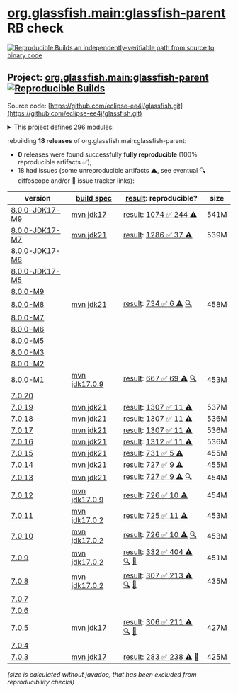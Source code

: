 [org.glassfish.main:glassfish-parent](https://central.sonatype.com/artifact/org.glassfish.main/glassfish-parent/versions) RB check
=======

[![Reproducible Builds](https://reproducible-builds.org/images/logos/rb.svg) an independently-verifiable path from source to binary code](https://reproducible-builds.org/)

## Project: [org.glassfish.main:glassfish-parent](https://central.sonatype.com/artifact/org.glassfish.main/glassfish-parent/versions) [![Reproducible Builds](https://img.shields.io/endpoint?url=https://raw.githubusercontent.com/jvm-repo-rebuild/reproducible-central/master/content/org/glassfish/main/badge.json)](https://github.com/jvm-repo-rebuild/reproducible-central/blob/master/content/org/glassfish/main/README.md)

Source code: [https://github.com/eclipse-ee4j/glassfish.git](https://github.com/eclipse-ee4j/glassfish.git)

<details><summary>This project defines 296 modules:</summary>

* [org.glassfish.docs:distribution](https://central.sonatype.com/artifact/org.glassfish.docs/distribution/overview)
* [org.glassfish.docs:docs](https://central.sonatype.com/artifact/org.glassfish.docs/docs/overview)
* [org.glassfish.main.admin:admin](https://central.sonatype.com/artifact/org.glassfish.main.admin/admin/overview)
* [org.glassfish.main.admin:admin-cli](https://central.sonatype.com/artifact/org.glassfish.main.admin/admin-cli/overview)
* [org.glassfish.main.admin:admin-core](https://central.sonatype.com/artifact/org.glassfish.main.admin/admin-core/overview)
* [org.glassfish.main.admin:admin-util](https://central.sonatype.com/artifact/org.glassfish.main.admin/admin-util/overview)
* [org.glassfish.main.admin:appserver-cli](https://central.sonatype.com/artifact/org.glassfish.main.admin/appserver-cli/overview)
* [org.glassfish.main.admin:appserver-domain](https://central.sonatype.com/artifact/org.glassfish.main.admin/appserver-domain/overview)
* [org.glassfish.main.admin:backup](https://central.sonatype.com/artifact/org.glassfish.main.admin/backup/overview)
* [org.glassfish.main.admin:cli-optional](https://central.sonatype.com/artifact/org.glassfish.main.admin/cli-optional/overview)
* [org.glassfish.main.admin:config-api](https://central.sonatype.com/artifact/org.glassfish.main.admin/config-api/overview)
* [org.glassfish.main.admin:gf-restadmin-connector](https://central.sonatype.com/artifact/org.glassfish.main.admin/gf-restadmin-connector/overview)
* [org.glassfish.main.admin:launcher](https://central.sonatype.com/artifact/org.glassfish.main.admin/launcher/overview)
* [org.glassfish.main.admin:monitoring-core](https://central.sonatype.com/artifact/org.glassfish.main.admin/monitoring-core/overview)
* [org.glassfish.main.admin:nucleus-admin](https://central.sonatype.com/artifact/org.glassfish.main.admin/nucleus-admin/overview)
* [org.glassfish.main.admin:nucleus-domain](https://central.sonatype.com/artifact/org.glassfish.main.admin/nucleus-domain/overview)
* [org.glassfish.main.admin:rest-client](https://central.sonatype.com/artifact/org.glassfish.main.admin/rest-client/overview)
* [org.glassfish.main.admin:rest-service](https://central.sonatype.com/artifact/org.glassfish.main.admin/rest-service/overview)
* [org.glassfish.main.admin:rest-service-parent](https://central.sonatype.com/artifact/org.glassfish.main.admin/rest-service-parent/overview)
* [org.glassfish.main.admin:rest-testing](https://central.sonatype.com/artifact/org.glassfish.main.admin/rest-testing/overview)
* [org.glassfish.main.admin:server-mgmt](https://central.sonatype.com/artifact/org.glassfish.main.admin/server-mgmt/overview)
* [org.glassfish.main.admingui.connector:gf-admingui-connector](https://central.sonatype.com/artifact/org.glassfish.main.admingui.connector/gf-admingui-connector/overview)
* [org.glassfish.main.admingui:admingui](https://central.sonatype.com/artifact/org.glassfish.main.admingui/admingui/overview)
* [org.glassfish.main.admingui:console-cluster-plugin](https://central.sonatype.com/artifact/org.glassfish.main.admingui/console-cluster-plugin/overview)
* [org.glassfish.main.admingui:console-commandrecorder-plugin](https://central.sonatype.com/artifact/org.glassfish.main.admingui/console-commandrecorder-plugin/overview)
* [org.glassfish.main.admingui:console-common](https://central.sonatype.com/artifact/org.glassfish.main.admingui/console-common/overview)
* [org.glassfish.main.admingui:console-common-full-plugin](https://central.sonatype.com/artifact/org.glassfish.main.admingui/console-common-full-plugin/overview)
* [org.glassfish.main.admingui:console-community-branding-plugin](https://central.sonatype.com/artifact/org.glassfish.main.admingui/console-community-branding-plugin/overview)
* [org.glassfish.main.admingui:console-concurrent-plugin](https://central.sonatype.com/artifact/org.glassfish.main.admingui/console-concurrent-plugin/overview)
* [org.glassfish.main.admingui:console-corba-plugin](https://central.sonatype.com/artifact/org.glassfish.main.admingui/console-corba-plugin/overview)
* [org.glassfish.main.admingui:console-core](https://central.sonatype.com/artifact/org.glassfish.main.admingui/console-core/overview)
* [org.glassfish.main.admingui:console-ejb-lite-plugin](https://central.sonatype.com/artifact/org.glassfish.main.admingui/console-ejb-lite-plugin/overview)
* [org.glassfish.main.admingui:console-ejb-plugin](https://central.sonatype.com/artifact/org.glassfish.main.admingui/console-ejb-plugin/overview)
* [org.glassfish.main.admingui:console-jca-plugin](https://central.sonatype.com/artifact/org.glassfish.main.admingui/console-jca-plugin/overview)
* [org.glassfish.main.admingui:console-jdbc-plugin](https://central.sonatype.com/artifact/org.glassfish.main.admingui/console-jdbc-plugin/overview)
* [org.glassfish.main.admingui:console-jms-plugin](https://central.sonatype.com/artifact/org.glassfish.main.admingui/console-jms-plugin/overview)
* [org.glassfish.main.admingui:console-jts-plugin](https://central.sonatype.com/artifact/org.glassfish.main.admingui/console-jts-plugin/overview)
* [org.glassfish.main.admingui:console-plugin-service](https://central.sonatype.com/artifact/org.glassfish.main.admingui/console-plugin-service/overview)
* [org.glassfish.main.admingui:console-web-plugin](https://central.sonatype.com/artifact/org.glassfish.main.admingui/console-web-plugin/overview)
* [org.glassfish.main.admingui:dataprovider](https://central.sonatype.com/artifact/org.glassfish.main.admingui/dataprovider/overview)
* [org.glassfish.main.admingui:glassfish-osgi-console-plugin](https://central.sonatype.com/artifact/org.glassfish.main.admingui/glassfish-osgi-console-plugin/overview)
* [org.glassfish.main.admingui:war](https://central.sonatype.com/artifact/org.glassfish.main.admingui/war/overview)
* [org.glassfish.main.appclient.server:appclient-connector](https://central.sonatype.com/artifact/org.glassfish.main.appclient.server/appclient-connector/overview)
* [org.glassfish.main.appclient.server:appclient-server-core](https://central.sonatype.com/artifact/org.glassfish.main.appclient.server/appclient-server-core/overview)
* [org.glassfish.main.appclient:acc-config](https://central.sonatype.com/artifact/org.glassfish.main.appclient/acc-config/overview)
* [org.glassfish.main.appclient:appclient-scripts](https://central.sonatype.com/artifact/org.glassfish.main.appclient/appclient-scripts/overview)
* [org.glassfish.main.appclient:client](https://central.sonatype.com/artifact/org.glassfish.main.appclient/client/overview)
* [org.glassfish.main.appclient:gf-client](https://central.sonatype.com/artifact/org.glassfish.main.appclient/gf-client/overview)
* [org.glassfish.main.appclient:gf-client-module](https://central.sonatype.com/artifact/org.glassfish.main.appclient/gf-client-module/overview)
* [org.glassfish.main.appclient:server](https://central.sonatype.com/artifact/org.glassfish.main.appclient/server/overview)
* [org.glassfish.main.batch:batch](https://central.sonatype.com/artifact/org.glassfish.main.batch/batch/overview)
* [org.glassfish.main.batch:batch-databases](https://central.sonatype.com/artifact/org.glassfish.main.batch/batch-databases/overview)
* [org.glassfish.main.batch:glassfish-batch-commands](https://central.sonatype.com/artifact/org.glassfish.main.batch/glassfish-batch-commands/overview)
* [org.glassfish.main.batch:glassfish-batch-connector](https://central.sonatype.com/artifact/org.glassfish.main.batch/glassfish-batch-connector/overview)
* [org.glassfish.main.cluster:cluster](https://central.sonatype.com/artifact/org.glassfish.main.cluster/cluster/overview)
* [org.glassfish.main.cluster:cluster-admin](https://central.sonatype.com/artifact/org.glassfish.main.cluster/cluster-admin/overview)
* [org.glassfish.main.cluster:cluster-cli](https://central.sonatype.com/artifact/org.glassfish.main.cluster/cluster-cli/overview)
* [org.glassfish.main.cluster:cluster-common](https://central.sonatype.com/artifact/org.glassfish.main.cluster/cluster-common/overview)
* [org.glassfish.main.cluster:cluster-ssh](https://central.sonatype.com/artifact/org.glassfish.main.cluster/cluster-ssh/overview)
* [org.glassfish.main.cluster:gms-adapter](https://central.sonatype.com/artifact/org.glassfish.main.cluster/gms-adapter/overview)
* [org.glassfish.main.cluster:gms-bootstrap](https://central.sonatype.com/artifact/org.glassfish.main.cluster/gms-bootstrap/overview)
* [org.glassfish.main.common:amx-core](https://central.sonatype.com/artifact/org.glassfish.main.common/amx-core/overview)
* [org.glassfish.main.common:amx-jakartaee](https://central.sonatype.com/artifact/org.glassfish.main.common/amx-jakartaee/overview)
* [org.glassfish.main.common:annotation-framework](https://central.sonatype.com/artifact/org.glassfish.main.common/annotation-framework/overview)
* [org.glassfish.main.common:common](https://central.sonatype.com/artifact/org.glassfish.main.common/common/overview)
* [org.glassfish.main.common:common-util](https://central.sonatype.com/artifact/org.glassfish.main.common/common-util/overview)
* [org.glassfish.main.common:container-common](https://central.sonatype.com/artifact/org.glassfish.main.common/container-common/overview)
* [org.glassfish.main.common:glassfish-api](https://central.sonatype.com/artifact/org.glassfish.main.common/glassfish-api/overview)
* [org.glassfish.main.common:glassfish-ee-api](https://central.sonatype.com/artifact/org.glassfish.main.common/glassfish-ee-api/overview)
* [org.glassfish.main.common:glassfish-mbeanserver](https://central.sonatype.com/artifact/org.glassfish.main.common/glassfish-mbeanserver/overview)
* [org.glassfish.main.common:glassfish-naming](https://central.sonatype.com/artifact/org.glassfish.main.common/glassfish-naming/overview)
* [org.glassfish.main.common:internal-api](https://central.sonatype.com/artifact/org.glassfish.main.common/internal-api/overview)
* [org.glassfish.main.common:nucleus-common](https://central.sonatype.com/artifact/org.glassfish.main.common/nucleus-common/overview)
* [org.glassfish.main.common:scattered-archive-api](https://central.sonatype.com/artifact/org.glassfish.main.common/scattered-archive-api/overview)
* [org.glassfish.main.common:simple-glassfish-api](https://central.sonatype.com/artifact/org.glassfish.main.common/simple-glassfish-api/overview)
* [org.glassfish.main.common:stats77](https://central.sonatype.com/artifact/org.glassfish.main.common/stats77/overview)
* [org.glassfish.main.concurrent:concurrent](https://central.sonatype.com/artifact/org.glassfish.main.concurrent/concurrent/overview)
* [org.glassfish.main.concurrent:concurrent-connector](https://central.sonatype.com/artifact/org.glassfish.main.concurrent/concurrent-connector/overview)
* [org.glassfish.main.concurrent:concurrent-impl](https://central.sonatype.com/artifact/org.glassfish.main.concurrent/concurrent-impl/overview)
* [org.glassfish.main.connectors:connectors](https://central.sonatype.com/artifact/org.glassfish.main.connectors/connectors/overview)
* [org.glassfish.main.connectors:connectors-admin](https://central.sonatype.com/artifact/org.glassfish.main.connectors/connectors-admin/overview)
* [org.glassfish.main.connectors:connectors-inbound-runtime](https://central.sonatype.com/artifact/org.glassfish.main.connectors/connectors-inbound-runtime/overview)
* [org.glassfish.main.connectors:connectors-internal-api](https://central.sonatype.com/artifact/org.glassfish.main.connectors/connectors-internal-api/overview)
* [org.glassfish.main.connectors:connectors-runtime](https://central.sonatype.com/artifact/org.glassfish.main.connectors/connectors-runtime/overview)
* [org.glassfish.main.connectors:descriptors](https://central.sonatype.com/artifact/org.glassfish.main.connectors/descriptors/overview)
* [org.glassfish.main.connectors:gf-connectors-connector](https://central.sonatype.com/artifact/org.glassfish.main.connectors/gf-connectors-connector/overview)
* [org.glassfish.main.connectors:work-management](https://central.sonatype.com/artifact/org.glassfish.main.connectors/work-management/overview)
* [org.glassfish.main.core:api-exporter](https://central.sonatype.com/artifact/org.glassfish.main.core/api-exporter/overview)
* [org.glassfish.main.core:api-exporter-fragment](https://central.sonatype.com/artifact/org.glassfish.main.core/api-exporter-fragment/overview)
* [org.glassfish.main.core:context-propagation](https://central.sonatype.com/artifact/org.glassfish.main.core/context-propagation/overview)
* [org.glassfish.main.core:core](https://central.sonatype.com/artifact/org.glassfish.main.core/core/overview)
* [org.glassfish.main.core:glassfish](https://central.sonatype.com/artifact/org.glassfish.main.core/glassfish/overview)
* [org.glassfish.main.core:glassfish-extra-jre-packages](https://central.sonatype.com/artifact/org.glassfish.main.core/glassfish-extra-jre-packages/overview)
* [org.glassfish.main.core:jakartaee-kernel](https://central.sonatype.com/artifact/org.glassfish.main.core/jakartaee-kernel/overview)
* [org.glassfish.main.core:kernel](https://central.sonatype.com/artifact/org.glassfish.main.core/kernel/overview)
* [org.glassfish.main.core:logging](https://central.sonatype.com/artifact/org.glassfish.main.core/logging/overview)
* [org.glassfish.main.core:nucleus-core](https://central.sonatype.com/artifact/org.glassfish.main.core/nucleus-core/overview)
* [org.glassfish.main.deployment:appserver-dtds](https://central.sonatype.com/artifact/org.glassfish.main.deployment/appserver-dtds/overview)
* [org.glassfish.main.deployment:appserver-schemas](https://central.sonatype.com/artifact/org.glassfish.main.deployment/appserver-schemas/overview)
* [org.glassfish.main.deployment:deployment](https://central.sonatype.com/artifact/org.glassfish.main.deployment/deployment/overview)
* [org.glassfish.main.deployment:deployment-admin](https://central.sonatype.com/artifact/org.glassfish.main.deployment/deployment-admin/overview)
* [org.glassfish.main.deployment:deployment-autodeploy](https://central.sonatype.com/artifact/org.glassfish.main.deployment/deployment-autodeploy/overview)
* [org.glassfish.main.deployment:deployment-common](https://central.sonatype.com/artifact/org.glassfish.main.deployment/deployment-common/overview)
* [org.glassfish.main.deployment:deployment-jakartaee-core](https://central.sonatype.com/artifact/org.glassfish.main.deployment/deployment-jakartaee-core/overview)
* [org.glassfish.main.deployment:deployment-jakartaee-full](https://central.sonatype.com/artifact/org.glassfish.main.deployment/deployment-jakartaee-full/overview)
* [org.glassfish.main.deployment:dol](https://central.sonatype.com/artifact/org.glassfish.main.deployment/dol/overview)
* [org.glassfish.main.deployment:nucleus-deployment](https://central.sonatype.com/artifact/org.glassfish.main.deployment/nucleus-deployment/overview)
* [org.glassfish.main.deployment:nucleus-dtds](https://central.sonatype.com/artifact/org.glassfish.main.deployment/nucleus-dtds/overview)
* [org.glassfish.main.deployment:nucleus-schemas](https://central.sonatype.com/artifact/org.glassfish.main.deployment/nucleus-schemas/overview)
* [org.glassfish.main.diagnostics:diagnostics-api](https://central.sonatype.com/artifact/org.glassfish.main.diagnostics/diagnostics-api/overview)
* [org.glassfish.main.diagnostics:diagnostics-context](https://central.sonatype.com/artifact/org.glassfish.main.diagnostics/diagnostics-context/overview)
* [org.glassfish.main.diagnostics:nucleus-diagnostics](https://central.sonatype.com/artifact/org.glassfish.main.diagnostics/nucleus-diagnostics/overview)
* [org.glassfish.main.distributions:atomic](https://central.sonatype.com/artifact/org.glassfish.main.distributions/atomic/overview)
* [org.glassfish.main.distributions:distributions](https://central.sonatype.com/artifact/org.glassfish.main.distributions/distributions/overview)
* [org.glassfish.main.distributions:glassfish](https://central.sonatype.com/artifact/org.glassfish.main.distributions/glassfish/overview)
* [org.glassfish.main.distributions:glassfish-common](https://central.sonatype.com/artifact/org.glassfish.main.distributions/glassfish-common/overview)
* [org.glassfish.main.distributions:nucleus-common](https://central.sonatype.com/artifact/org.glassfish.main.distributions/nucleus-common/overview)
* [org.glassfish.main.distributions:nucleus-distributions](https://central.sonatype.com/artifact/org.glassfish.main.distributions/nucleus-distributions/overview)
* [org.glassfish.main.distributions:nucleus-new](https://central.sonatype.com/artifact/org.glassfish.main.distributions/nucleus-new/overview)
* [org.glassfish.main.distributions:web](https://central.sonatype.com/artifact/org.glassfish.main.distributions/web/overview)
* [org.glassfish.main.ejb:ejb](https://central.sonatype.com/artifact/org.glassfish.main.ejb/ejb/overview)
* [org.glassfish.main.ejb:ejb-all](https://central.sonatype.com/artifact/org.glassfish.main.ejb/ejb-all/overview)
* [org.glassfish.main.ejb:ejb-client](https://central.sonatype.com/artifact/org.glassfish.main.ejb/ejb-client/overview)
* [org.glassfish.main.ejb:ejb-container](https://central.sonatype.com/artifact/org.glassfish.main.ejb/ejb-container/overview)
* [org.glassfish.main.ejb:ejb-full-container](https://central.sonatype.com/artifact/org.glassfish.main.ejb/ejb-full-container/overview)
* [org.glassfish.main.ejb:ejb-internal-api](https://central.sonatype.com/artifact/org.glassfish.main.ejb/ejb-internal-api/overview)
* [org.glassfish.main.ejb:ejb-timer-databases](https://central.sonatype.com/artifact/org.glassfish.main.ejb/ejb-timer-databases/overview)
* [org.glassfish.main.ejb:ejb-timer-service-app](https://central.sonatype.com/artifact/org.glassfish.main.ejb/ejb-timer-service-app/overview)
* [org.glassfish.main.ejb:gf-ejb-connector](https://central.sonatype.com/artifact/org.glassfish.main.ejb/gf-ejb-connector/overview)
* [org.glassfish.main.extras:appserv-rt](https://central.sonatype.com/artifact/org.glassfish.main.extras/appserv-rt/overview)
* [org.glassfish.main.extras:appserv-rt-frag](https://central.sonatype.com/artifact/org.glassfish.main.extras/appserv-rt-frag/overview)
* [org.glassfish.main.extras:appserv-rt-pom](https://central.sonatype.com/artifact/org.glassfish.main.extras/appserv-rt-pom/overview)
* [org.glassfish.main.extras:bootstrap](https://central.sonatype.com/artifact/org.glassfish.main.extras/bootstrap/overview)
* [org.glassfish.main.extras:command-logger](https://central.sonatype.com/artifact/org.glassfish.main.extras/command-logger/overview)
* [org.glassfish.main.extras:embedded](https://central.sonatype.com/artifact/org.glassfish.main.extras/embedded/overview)
* [org.glassfish.main.extras:extras](https://central.sonatype.com/artifact/org.glassfish.main.extras/extras/overview)
* [org.glassfish.main.extras:glassfish-embedded-all](https://central.sonatype.com/artifact/org.glassfish.main.extras/glassfish-embedded-all/overview)
* [org.glassfish.main.extras:glassfish-embedded-common](https://central.sonatype.com/artifact/org.glassfish.main.extras/glassfish-embedded-common/overview)
* [org.glassfish.main.extras:glassfish-embedded-nucleus](https://central.sonatype.com/artifact/org.glassfish.main.extras/glassfish-embedded-nucleus/overview)
* [org.glassfish.main.extras:glassfish-embedded-shell](https://central.sonatype.com/artifact/org.glassfish.main.extras/glassfish-embedded-shell/overview)
* [org.glassfish.main.extras:glassfish-embedded-shell-frag](https://central.sonatype.com/artifact/org.glassfish.main.extras/glassfish-embedded-shell-frag/overview)
* [org.glassfish.main.extras:glassfish-embedded-shell-jar](https://central.sonatype.com/artifact/org.glassfish.main.extras/glassfish-embedded-shell-jar/overview)
* [org.glassfish.main.extras:glassfish-embedded-static-shell](https://central.sonatype.com/artifact/org.glassfish.main.extras/glassfish-embedded-static-shell/overview)
* [org.glassfish.main.extras:glassfish-embedded-static-shell-frag](https://central.sonatype.com/artifact/org.glassfish.main.extras/glassfish-embedded-static-shell-frag/overview)
* [org.glassfish.main.extras:glassfish-embedded-web](https://central.sonatype.com/artifact/org.glassfish.main.extras/glassfish-embedded-web/overview)
* [org.glassfish.main.extras:installroot-builder](https://central.sonatype.com/artifact/org.glassfish.main.extras/installroot-builder/overview)
* [org.glassfish.main.extras:instanceroot-builder](https://central.sonatype.com/artifact/org.glassfish.main.extras/instanceroot-builder/overview)
* [org.glassfish.main.extras:jakartaee](https://central.sonatype.com/artifact/org.glassfish.main.extras/jakartaee/overview)
* [org.glassfish.main.extras:jakartaee-frag](https://central.sonatype.com/artifact/org.glassfish.main.extras/jakartaee-frag/overview)
* [org.glassfish.main.extras:jakartaee-pom](https://central.sonatype.com/artifact/org.glassfish.main.extras/jakartaee-pom/overview)
* [org.glassfish.main.extras:nucleus-extras](https://central.sonatype.com/artifact/org.glassfish.main.extras/nucleus-extras/overview)
* [org.glassfish.main.extras:osgi-main](https://central.sonatype.com/artifact/org.glassfish.main.extras/osgi-main/overview)
* [org.glassfish.main.extras:osgi-modules-uninstaller](https://central.sonatype.com/artifact/org.glassfish.main.extras/osgi-modules-uninstaller/overview)
* [org.glassfish.main.extras:tests-embedded](https://central.sonatype.com/artifact/org.glassfish.main.extras/tests-embedded/overview)
* [org.glassfish.main.featuresets:atomic](https://central.sonatype.com/artifact/org.glassfish.main.featuresets/atomic/overview)
* [org.glassfish.main.featuresets:debug](https://central.sonatype.com/artifact/org.glassfish.main.featuresets/debug/overview)
* [org.glassfish.main.featuresets:featuresets](https://central.sonatype.com/artifact/org.glassfish.main.featuresets/featuresets/overview)
* [org.glassfish.main.featuresets:glassfish](https://central.sonatype.com/artifact/org.glassfish.main.featuresets/glassfish/overview)
* [org.glassfish.main.featuresets:nucleus](https://central.sonatype.com/artifact/org.glassfish.main.featuresets/nucleus/overview)
* [org.glassfish.main.featuresets:nucleus-featuresets](https://central.sonatype.com/artifact/org.glassfish.main.featuresets/nucleus-featuresets/overview)
* [org.glassfish.main.featuresets:web](https://central.sonatype.com/artifact/org.glassfish.main.featuresets/web/overview)
* [org.glassfish.main.flashlight:flashlight-agent](https://central.sonatype.com/artifact/org.glassfish.main.flashlight/flashlight-agent/overview)
* [org.glassfish.main.flashlight:flashlight-client](https://central.sonatype.com/artifact/org.glassfish.main.flashlight/flashlight-client/overview)
* [org.glassfish.main.flashlight:flashlight-extra-jdk-packages](https://central.sonatype.com/artifact/org.glassfish.main.flashlight/flashlight-extra-jdk-packages/overview)
* [org.glassfish.main.flashlight:flashlight-framework](https://central.sonatype.com/artifact/org.glassfish.main.flashlight/flashlight-framework/overview)
* [org.glassfish.main.flashlight:glassfish-flashlight](https://central.sonatype.com/artifact/org.glassfish.main.flashlight/glassfish-flashlight/overview)
* [org.glassfish.main.flashlight:nucleus-flashlight](https://central.sonatype.com/artifact/org.glassfish.main.flashlight/nucleus-flashlight/overview)
* [org.glassfish.main.grizzly:glassfish-grizzly](https://central.sonatype.com/artifact/org.glassfish.main.grizzly/glassfish-grizzly/overview)
* [org.glassfish.main.grizzly:glassfish-grizzly-container](https://central.sonatype.com/artifact/org.glassfish.main.grizzly/glassfish-grizzly-container/overview)
* [org.glassfish.main.grizzly:glassfish-grizzly-extra-all](https://central.sonatype.com/artifact/org.glassfish.main.grizzly/glassfish-grizzly-extra-all/overview)
* [org.glassfish.main.grizzly:grizzly-config](https://central.sonatype.com/artifact/org.glassfish.main.grizzly/grizzly-config/overview)
* [org.glassfish.main.grizzly:nucleus-grizzly](https://central.sonatype.com/artifact/org.glassfish.main.grizzly/nucleus-grizzly/overview)
* [org.glassfish.main.grizzly:nucleus-grizzly-all](https://central.sonatype.com/artifact/org.glassfish.main.grizzly/nucleus-grizzly-all/overview)
* [org.glassfish.main.ha:ha](https://central.sonatype.com/artifact/org.glassfish.main.ha/ha/overview)
* [org.glassfish.main.ha:ha-file-store](https://central.sonatype.com/artifact/org.glassfish.main.ha/ha-file-store/overview)
* [org.glassfish.main.ha:ha-shoal-cache-bootstrap](https://central.sonatype.com/artifact/org.glassfish.main.ha/ha-shoal-cache-bootstrap/overview)
* [org.glassfish.main.ha:ha-shoal-cache-store](https://central.sonatype.com/artifact/org.glassfish.main.ha/ha-shoal-cache-store/overview)
* [org.glassfish.main.hk2:config-types](https://central.sonatype.com/artifact/org.glassfish.main.hk2/config-types/overview)
* [org.glassfish.main.hk2:glassfish-nucleus-hk2](https://central.sonatype.com/artifact/org.glassfish.main.hk2/glassfish-nucleus-hk2/overview)
* [org.glassfish.main.hk2:hk2-config](https://central.sonatype.com/artifact/org.glassfish.main.hk2/hk2-config/overview)
* [org.glassfish.main.hk2:tiger-types](https://central.sonatype.com/artifact/org.glassfish.main.hk2/tiger-types/overview)
* [org.glassfish.main.jackson.module:jackson-module-jakarta-xmlbind-annotations](https://central.sonatype.com/artifact/org.glassfish.main.jackson.module/jackson-module-jakarta-xmlbind-annotations/overview)
* [org.glassfish.main.jdbc.jdbc-ra.jdbc-core:jdbc-core](https://central.sonatype.com/artifact/org.glassfish.main.jdbc.jdbc-ra.jdbc-core/jdbc-core/overview)
* [org.glassfish.main.jdbc.jdbc-ra.jdbc-ra-distribution:jdbc-ra](https://central.sonatype.com/artifact/org.glassfish.main.jdbc.jdbc-ra.jdbc-ra-distribution/jdbc-ra/overview)
* [org.glassfish.main.jdbc.jdbc-ra.jdbc40:jdbc40](https://central.sonatype.com/artifact/org.glassfish.main.jdbc.jdbc-ra.jdbc40/jdbc40/overview)
* [org.glassfish.main.jdbc.jdbc-ra:jdbc-ra](https://central.sonatype.com/artifact/org.glassfish.main.jdbc.jdbc-ra/jdbc-ra/overview)
* [org.glassfish.main.jdbc:jdbc](https://central.sonatype.com/artifact/org.glassfish.main.jdbc/jdbc/overview)
* [org.glassfish.main.jdbc:jdbc-admin](https://central.sonatype.com/artifact/org.glassfish.main.jdbc/jdbc-admin/overview)
* [org.glassfish.main.jdbc:jdbc-config](https://central.sonatype.com/artifact/org.glassfish.main.jdbc/jdbc-config/overview)
* [org.glassfish.main.jdbc:jdbc-runtime](https://central.sonatype.com/artifact/org.glassfish.main.jdbc/jdbc-runtime/overview)
* [org.glassfish.main.jdbc:templates](https://central.sonatype.com/artifact/org.glassfish.main.jdbc/templates/overview)
* [org.glassfish.main.jms:gf-jms-connector](https://central.sonatype.com/artifact/org.glassfish.main.jms/gf-jms-connector/overview)
* [org.glassfish.main.jms:gf-jms-injection](https://central.sonatype.com/artifact/org.glassfish.main.jms/gf-jms-injection/overview)
* [org.glassfish.main.jms:jms](https://central.sonatype.com/artifact/org.glassfish.main.jms/jms/overview)
* [org.glassfish.main.jms:jms-admin](https://central.sonatype.com/artifact/org.glassfish.main.jms/jms-admin/overview)
* [org.glassfish.main.jms:jms-core](https://central.sonatype.com/artifact/org.glassfish.main.jms/jms-core/overview)
* [org.glassfish.main.jms:jmsra](https://central.sonatype.com/artifact/org.glassfish.main.jms/jmsra/overview)
* [org.glassfish.main.ldapbp:ldapbp](https://central.sonatype.com/artifact/org.glassfish.main.ldapbp/ldapbp/overview)
* [org.glassfish.main.libpam4j:libpam4j](https://central.sonatype.com/artifact/org.glassfish.main.libpam4j/libpam4j/overview)
* [org.glassfish.main.loadbalancer:gf-load-balancer-connector](https://central.sonatype.com/artifact/org.glassfish.main.loadbalancer/gf-load-balancer-connector/overview)
* [org.glassfish.main.loadbalancer:load-balancer](https://central.sonatype.com/artifact/org.glassfish.main.loadbalancer/load-balancer/overview)
* [org.glassfish.main.loadbalancer:load-balancer-admin](https://central.sonatype.com/artifact/org.glassfish.main.loadbalancer/load-balancer-admin/overview)
* [org.glassfish.main.microprofile:microprofile-config](https://central.sonatype.com/artifact/org.glassfish.main.microprofile/microprofile-config/overview)
* [org.glassfish.main.microprofile:microprofile-connectors](https://central.sonatype.com/artifact/org.glassfish.main.microprofile/microprofile-connectors/overview)
* [org.glassfish.main.microprofile:microprofile-parent](https://central.sonatype.com/artifact/org.glassfish.main.microprofile/microprofile-parent/overview)
* [org.glassfish.main.orb:orb](https://central.sonatype.com/artifact/org.glassfish.main.orb/orb/overview)
* [org.glassfish.main.orb:orb-connector](https://central.sonatype.com/artifact/org.glassfish.main.orb/orb-connector/overview)
* [org.glassfish.main.orb:orb-enabler](https://central.sonatype.com/artifact/org.glassfish.main.orb/orb-enabler/overview)
* [org.glassfish.main.orb:orb-iiop](https://central.sonatype.com/artifact/org.glassfish.main.orb/orb-iiop/overview)
* [org.glassfish.main.osgi-platforms:felix](https://central.sonatype.com/artifact/org.glassfish.main.osgi-platforms/felix/overview)
* [org.glassfish.main.osgi-platforms:felix-webconsole-extension](https://central.sonatype.com/artifact/org.glassfish.main.osgi-platforms/felix-webconsole-extension/overview)
* [org.glassfish.main.osgi-platforms:osgi-cli-interactive](https://central.sonatype.com/artifact/org.glassfish.main.osgi-platforms/osgi-cli-interactive/overview)
* [org.glassfish.main.osgi-platforms:osgi-cli-remote](https://central.sonatype.com/artifact/org.glassfish.main.osgi-platforms/osgi-cli-remote/overview)
* [org.glassfish.main.osgi-platforms:osgi-console-extensions](https://central.sonatype.com/artifact/org.glassfish.main.osgi-platforms/osgi-console-extensions/overview)
* [org.glassfish.main.osgi-platforms:osgi-container](https://central.sonatype.com/artifact/org.glassfish.main.osgi-platforms/osgi-container/overview)
* [org.glassfish.main.osgi-platforms:osgi-platforms](https://central.sonatype.com/artifact/org.glassfish.main.osgi-platforms/osgi-platforms/overview)
* [org.glassfish.main.persistence.cmp:cmp](https://central.sonatype.com/artifact/org.glassfish.main.persistence.cmp/cmp/overview)
* [org.glassfish.main.persistence.cmp:cmp-all](https://central.sonatype.com/artifact/org.glassfish.main.persistence.cmp/cmp-all/overview)
* [org.glassfish.main.persistence.cmp:cmp-ejb-mapping](https://central.sonatype.com/artifact/org.glassfish.main.persistence.cmp/cmp-ejb-mapping/overview)
* [org.glassfish.main.persistence.cmp:cmp-enhancer](https://central.sonatype.com/artifact/org.glassfish.main.persistence.cmp/cmp-enhancer/overview)
* [org.glassfish.main.persistence.cmp:cmp-generator-database](https://central.sonatype.com/artifact/org.glassfish.main.persistence.cmp/cmp-generator-database/overview)
* [org.glassfish.main.persistence.cmp:cmp-internal-api](https://central.sonatype.com/artifact/org.glassfish.main.persistence.cmp/cmp-internal-api/overview)
* [org.glassfish.main.persistence.cmp:cmp-model](https://central.sonatype.com/artifact/org.glassfish.main.persistence.cmp/cmp-model/overview)
* [org.glassfish.main.persistence.cmp:cmp-scripts](https://central.sonatype.com/artifact/org.glassfish.main.persistence.cmp/cmp-scripts/overview)
* [org.glassfish.main.persistence.cmp:cmp-support-ejb](https://central.sonatype.com/artifact/org.glassfish.main.persistence.cmp/cmp-support-ejb/overview)
* [org.glassfish.main.persistence.cmp:cmp-support-sqlstore](https://central.sonatype.com/artifact/org.glassfish.main.persistence.cmp/cmp-support-sqlstore/overview)
* [org.glassfish.main.persistence.cmp:cmp-utility](https://central.sonatype.com/artifact/org.glassfish.main.persistence.cmp/cmp-utility/overview)
* [org.glassfish.main.persistence:eclipselink-wrapper](https://central.sonatype.com/artifact/org.glassfish.main.persistence/eclipselink-wrapper/overview)
* [org.glassfish.main.persistence:entitybean-container](https://central.sonatype.com/artifact/org.glassfish.main.persistence/entitybean-container/overview)
* [org.glassfish.main.persistence:gf-jpa-connector](https://central.sonatype.com/artifact/org.glassfish.main.persistence/gf-jpa-connector/overview)
* [org.glassfish.main.persistence:glassfish-oracle-jdbc-driver-packages](https://central.sonatype.com/artifact/org.glassfish.main.persistence/glassfish-oracle-jdbc-driver-packages/overview)
* [org.glassfish.main.persistence:jpa-container](https://central.sonatype.com/artifact/org.glassfish.main.persistence/jpa-container/overview)
* [org.glassfish.main.persistence:persistence](https://central.sonatype.com/artifact/org.glassfish.main.persistence/persistence/overview)
* [org.glassfish.main.persistence:persistence-common](https://central.sonatype.com/artifact/org.glassfish.main.persistence/persistence-common/overview)
* [org.glassfish.main.resourcebase.resources:nucleus-resources](https://central.sonatype.com/artifact/org.glassfish.main.resourcebase.resources/nucleus-resources/overview)
* [org.glassfish.main.resources:mail](https://central.sonatype.com/artifact/org.glassfish.main.resources/mail/overview)
* [org.glassfish.main.resources:mail-connector](https://central.sonatype.com/artifact/org.glassfish.main.resources/mail-connector/overview)
* [org.glassfish.main.resources:mail-runtime](https://central.sonatype.com/artifact/org.glassfish.main.resources/mail-runtime/overview)
* [org.glassfish.main.resources:resources](https://central.sonatype.com/artifact/org.glassfish.main.resources/resources/overview)
* [org.glassfish.main.resources:resources-connector](https://central.sonatype.com/artifact/org.glassfish.main.resources/resources-connector/overview)
* [org.glassfish.main.resources:resources-runtime](https://central.sonatype.com/artifact/org.glassfish.main.resources/resources-runtime/overview)
* [org.glassfish.main.security:appclient.security](https://central.sonatype.com/artifact/org.glassfish.main.security/appclient.security/overview)
* [org.glassfish.main.security:ejb.security](https://central.sonatype.com/artifact/org.glassfish.main.security/ejb.security/overview)
* [org.glassfish.main.security:jaspic.provider.framework](https://central.sonatype.com/artifact/org.glassfish.main.security/jaspic.provider.framework/overview)
* [org.glassfish.main.security:nucleus-security](https://central.sonatype.com/artifact/org.glassfish.main.security/nucleus-security/overview)
* [org.glassfish.main.security:security](https://central.sonatype.com/artifact/org.glassfish.main.security/security/overview)
* [org.glassfish.main.security:security-all](https://central.sonatype.com/artifact/org.glassfish.main.security/security-all/overview)
* [org.glassfish.main.security:security-ee](https://central.sonatype.com/artifact/org.glassfish.main.security/security-ee/overview)
* [org.glassfish.main.security:security-services](https://central.sonatype.com/artifact/org.glassfish.main.security/security-services/overview)
* [org.glassfish.main.security:securitymodule](https://central.sonatype.com/artifact/org.glassfish.main.security/securitymodule/overview)
* [org.glassfish.main.security:ssl-impl](https://central.sonatype.com/artifact/org.glassfish.main.security/ssl-impl/overview)
* [org.glassfish.main.security:websecurity](https://central.sonatype.com/artifact/org.glassfish.main.security/websecurity/overview)
* [org.glassfish.main.security:webservices.security](https://central.sonatype.com/artifact/org.glassfish.main.security/webservices.security/overview)
* [org.glassfish.main.transaction:jta](https://central.sonatype.com/artifact/org.glassfish.main.transaction/jta/overview)
* [org.glassfish.main.transaction:jts](https://central.sonatype.com/artifact/org.glassfish.main.transaction/jts/overview)
* [org.glassfish.main.transaction:transaction](https://central.sonatype.com/artifact/org.glassfish.main.transaction/transaction/overview)
* [org.glassfish.main.transaction:transaction-internal-api](https://central.sonatype.com/artifact/org.glassfish.main.transaction/transaction-internal-api/overview)
* [org.glassfish.main.web:cdi-api-fragment](https://central.sonatype.com/artifact/org.glassfish.main.web/cdi-api-fragment/overview)
* [org.glassfish.main.web:gf-web-connector](https://central.sonatype.com/artifact/org.glassfish.main.web/gf-web-connector/overview)
* [org.glassfish.main.web:gf-weld-connector](https://central.sonatype.com/artifact/org.glassfish.main.web/gf-weld-connector/overview)
* [org.glassfish.main.web:jersey-ejb-component-provider](https://central.sonatype.com/artifact/org.glassfish.main.web/jersey-ejb-component-provider/overview)
* [org.glassfish.main.web:jersey-mvc-connector](https://central.sonatype.com/artifact/org.glassfish.main.web/jersey-mvc-connector/overview)
* [org.glassfish.main.web:jsf-connector](https://central.sonatype.com/artifact/org.glassfish.main.web/jsf-connector/overview)
* [org.glassfish.main.web:jspcaching-connector](https://central.sonatype.com/artifact/org.glassfish.main.web/jspcaching-connector/overview)
* [org.glassfish.main.web:jstl-connector](https://central.sonatype.com/artifact/org.glassfish.main.web/jstl-connector/overview)
* [org.glassfish.main.web:war-util](https://central.sonatype.com/artifact/org.glassfish.main.web/war-util/overview)
* [org.glassfish.main.web:web](https://central.sonatype.com/artifact/org.glassfish.main.web/web/overview)
* [org.glassfish.main.web:web-cli](https://central.sonatype.com/artifact/org.glassfish.main.web/web-cli/overview)
* [org.glassfish.main.web:web-core](https://central.sonatype.com/artifact/org.glassfish.main.web/web-core/overview)
* [org.glassfish.main.web:web-embed](https://central.sonatype.com/artifact/org.glassfish.main.web/web-embed/overview)
* [org.glassfish.main.web:web-embed-api](https://central.sonatype.com/artifact/org.glassfish.main.web/web-embed-api/overview)
* [org.glassfish.main.web:web-glue](https://central.sonatype.com/artifact/org.glassfish.main.web/web-glue/overview)
* [org.glassfish.main.web:web-gui-plugin-common](https://central.sonatype.com/artifact/org.glassfish.main.web/web-gui-plugin-common/overview)
* [org.glassfish.main.web:web-ha](https://central.sonatype.com/artifact/org.glassfish.main.web/web-ha/overview)
* [org.glassfish.main.web:web-naming](https://central.sonatype.com/artifact/org.glassfish.main.web/web-naming/overview)
* [org.glassfish.main.web:web-sse](https://central.sonatype.com/artifact/org.glassfish.main.web/web-sse/overview)
* [org.glassfish.main.web:webtier-all](https://central.sonatype.com/artifact/org.glassfish.main.web/webtier-all/overview)
* [org.glassfish.main.web:weld-integration](https://central.sonatype.com/artifact/org.glassfish.main.web/weld-integration/overview)
* [org.glassfish.main.web:weld-integration-fragment](https://central.sonatype.com/artifact/org.glassfish.main.web/weld-integration-fragment/overview)
* [org.glassfish.main.web:weld-integration-test-fragment](https://central.sonatype.com/artifact/org.glassfish.main.web/weld-integration-test-fragment/overview)
* [org.glassfish.main.webservices:jsr109-impl](https://central.sonatype.com/artifact/org.glassfish.main.webservices/jsr109-impl/overview)
* [org.glassfish.main.webservices:metro-fragments](https://central.sonatype.com/artifact/org.glassfish.main.webservices/metro-fragments/overview)
* [org.glassfish.main.webservices:metro-glue](https://central.sonatype.com/artifact/org.glassfish.main.webservices/metro-glue/overview)
* [org.glassfish.main.webservices:soap-tcp](https://central.sonatype.com/artifact/org.glassfish.main.webservices/soap-tcp/overview)
* [org.glassfish.main.webservices:webservices](https://central.sonatype.com/artifact/org.glassfish.main.webservices/webservices/overview)
* [org.glassfish.main.webservices:webservices-connector](https://central.sonatype.com/artifact/org.glassfish.main.webservices/webservices-connector/overview)
* [org.glassfish.main.webservices:webservices-scripts](https://central.sonatype.com/artifact/org.glassfish.main.webservices/webservices-scripts/overview)
* [org.glassfish.main:ant-tasks](https://central.sonatype.com/artifact/org.glassfish.main/ant-tasks/overview)
* [org.glassfish.main:appclient](https://central.sonatype.com/artifact/org.glassfish.main/appclient/overview)
* [org.glassfish.main:glassfish-itest-tools](https://central.sonatype.com/artifact/org.glassfish.main/glassfish-itest-tools/overview)
* [org.glassfish.main:glassfish-jul-extension](https://central.sonatype.com/artifact/org.glassfish.main/glassfish-jul-extension/overview)
* [org.glassfish.main:glassfish-nucleus-parent](https://central.sonatype.com/artifact/org.glassfish.main/glassfish-nucleus-parent/overview)
* [org.glassfish.main:glassfish-parent](https://central.sonatype.com/artifact/org.glassfish.main/glassfish-parent/overview)
* [org.glassfish.main:hk2-config-generator](https://central.sonatype.com/artifact/org.glassfish.main/hk2-config-generator/overview)
* [org.glassfish.main:nucleus-parent](https://central.sonatype.com/artifact/org.glassfish.main/nucleus-parent/overview)
* [org.glassfish.main:test-utils](https://central.sonatype.com/artifact/org.glassfish.main/test-utils/overview)
</details>

rebuilding **18 releases** of org.glassfish.main:glassfish-parent:
- **0** releases were found successfully **fully reproducible** (100% reproducible artifacts :white_check_mark:),
- 18 had issues (some unreproducible artifacts :warning:, see eventual :mag: diffoscope and/or :memo: issue tracker links):

| version | [build spec](/BUILDSPEC.md) | [result](https://reproducible-builds.org/docs/jvm/): reproducible? | size |
| -- | --------- | ------ | -- |
| [8.0.0-JDK17-M9](https://central.sonatype.com/artifact/org.glassfish.main/glassfish-parent/8.0.0-JDK17-M9/pom) | [mvn jdk17](glassfish-8.0.0-JDK17-M9.buildspec) | [result](glassfish-main-aggregator-8.0.0-JDK17-M9.buildinfo): [1074 :white_check_mark:  244 :warning:](glassfish-main-aggregator-8.0.0-JDK17-M9.buildcompare) | 541M |
| [8.0.0-JDK17-M7](https://central.sonatype.com/artifact/org.glassfish.main/glassfish-parent/8.0.0-JDK17-M7/pom) | [mvn jdk21](glassfish-8.0.0-JDK17-M7.buildspec) | [result](glassfish-main-aggregator-8.0.0-JDK17-M7.buildinfo): [1286 :white_check_mark:  37 :warning:](glassfish-main-aggregator-8.0.0-JDK17-M7.buildcompare) | 539M |
| [8.0.0-JDK17-M6](https://central.sonatype.com/artifact/org.glassfish.main/glassfish-parent/8.0.0-JDK17-M6/pom) | | | |
| [8.0.0-JDK17-M5](https://central.sonatype.com/artifact/org.glassfish.main/glassfish-parent/8.0.0-JDK17-M5/pom) | | | |
| [8.0.0-M9](https://central.sonatype.com/artifact/org.glassfish.main/glassfish-parent/8.0.0-M9/pom) | | | |
| [8.0.0-M8](https://central.sonatype.com/artifact/org.glassfish.main/glassfish-parent/8.0.0-M8/pom) | [mvn jdk21](glassfish-8.0.0-M8.buildspec) | [result](glassfish-main-aggregator-8.0.0-M8.buildinfo): [734 :white_check_mark:  6 :warning:](glassfish-main-aggregator-8.0.0-M8.buildcompare) [:mag:](glassfish-main-aggregator-8.0.0-M8.diffoscope) | 458M |
| [8.0.0-M7](https://central.sonatype.com/artifact/org.glassfish.main/glassfish-parent/8.0.0-M7/pom) | | | |
| [8.0.0-M6](https://central.sonatype.com/artifact/org.glassfish.main/glassfish-parent/8.0.0-M6/pom) | | | |
| [8.0.0-M5](https://central.sonatype.com/artifact/org.glassfish.main/glassfish-parent/8.0.0-M5/pom) | | | |
| [8.0.0-M3](https://central.sonatype.com/artifact/org.glassfish.main/glassfish-parent/8.0.0-M3/pom) | | | |
| [8.0.0-M2](https://central.sonatype.com/artifact/org.glassfish.main/glassfish-parent/8.0.0-M2/pom) | | | |
| [8.0.0-M1](https://central.sonatype.com/artifact/org.glassfish.main/glassfish-parent/8.0.0-M1/pom) | [mvn jdk17.0.9](glassfish-8.0.0-M1.buildspec) | [result](glassfish-main-aggregator-8.0.0-M1.buildinfo): [667 :white_check_mark:  69 :warning:](glassfish-main-aggregator-8.0.0-M1.buildcompare) [:mag:](glassfish-main-aggregator-8.0.0-M1.diffoscope) | 453M |
| [7.0.20](https://central.sonatype.com/artifact/org.glassfish.main/glassfish-parent/7.0.20/pom) | | | |
| [7.0.19](https://central.sonatype.com/artifact/org.glassfish.main/glassfish-parent/7.0.19/pom) | [mvn jdk21](glassfish-7.0.19.buildspec) | [result](glassfish-main-aggregator-7.0.19.buildinfo): [1307 :white_check_mark:  11 :warning:](glassfish-main-aggregator-7.0.19.buildcompare) | 537M |
| [7.0.18](https://central.sonatype.com/artifact/org.glassfish.main/glassfish-parent/7.0.18/pom) | [mvn jdk21](glassfish-7.0.18.buildspec) | [result](glassfish-main-aggregator-7.0.18.buildinfo): [1307 :white_check_mark:  11 :warning:](glassfish-main-aggregator-7.0.18.buildcompare) | 536M |
| [7.0.17](https://central.sonatype.com/artifact/org.glassfish.main/glassfish-parent/7.0.17/pom) | [mvn jdk21](glassfish-7.0.17.buildspec) | [result](glassfish-main-aggregator-7.0.17.buildinfo): [1307 :white_check_mark:  11 :warning:](glassfish-main-aggregator-7.0.17.buildcompare) | 536M |
| [7.0.16](https://central.sonatype.com/artifact/org.glassfish.main/glassfish-parent/7.0.16/pom) | [mvn jdk21](glassfish-7.0.16.buildspec) | [result](glassfish-main-aggregator-7.0.16.buildinfo): [1312 :white_check_mark:  11 :warning:](glassfish-main-aggregator-7.0.16.buildcompare) | 536M |
| [7.0.15](https://central.sonatype.com/artifact/org.glassfish.main/glassfish-parent/7.0.15/pom) | [mvn jdk21](glassfish-7.0.15.buildspec) | [result](glassfish-main-aggregator-7.0.15.buildinfo): [731 :white_check_mark:  5 :warning:](glassfish-main-aggregator-7.0.15.buildcompare) | 455M |
| [7.0.14](https://central.sonatype.com/artifact/org.glassfish.main/glassfish-parent/7.0.14/pom) | [mvn jdk21](glassfish-7.0.14.buildspec) | [result](glassfish-main-aggregator-7.0.14.buildinfo): [727 :white_check_mark:  9 :warning:](glassfish-main-aggregator-7.0.14.buildcompare) | 455M |
| [7.0.13](https://central.sonatype.com/artifact/org.glassfish.main/glassfish-parent/7.0.13/pom) | [mvn jdk21](glassfish-7.0.13.buildspec) | [result](glassfish-main-aggregator-7.0.13.buildinfo): [727 :white_check_mark:  9 :warning:](glassfish-main-aggregator-7.0.13.buildcompare) [:mag:](glassfish-main-aggregator-7.0.13.diffoscope) | 454M |
| [7.0.12](https://central.sonatype.com/artifact/org.glassfish.main/glassfish-parent/7.0.12/pom) | [mvn jdk17.0.9](glassfish-7.0.12.buildspec) | [result](glassfish-main-aggregator-7.0.12.buildinfo): [726 :white_check_mark:  10 :warning:](glassfish-main-aggregator-7.0.12.buildcompare) | 454M |
| [7.0.11](https://central.sonatype.com/artifact/org.glassfish.main/glassfish-parent/7.0.11/pom) | [mvn jdk17.0.2](glassfish-7.0.11.buildspec) | [result](glassfish-main-aggregator-7.0.11.buildinfo): [725 :white_check_mark:  11 :warning:](glassfish-main-aggregator-7.0.11.buildcompare) | 453M |
| [7.0.10](https://central.sonatype.com/artifact/org.glassfish.main/glassfish-parent/7.0.10/pom) | [mvn jdk17.0.2](glassfish-7.0.10.buildspec) | [result](glassfish-main-aggregator-7.0.10.buildinfo): [726 :white_check_mark:  10 :warning:](glassfish-main-aggregator-7.0.10.buildcompare) [:mag:](glassfish-main-aggregator-7.0.10.diffoscope) | 453M |
| [7.0.9](https://central.sonatype.com/artifact/org.glassfish.main/glassfish-parent/7.0.9/pom) | [mvn jdk17.0.2](glassfish-7.0.9.buildspec) | [result](glassfish-main-aggregator-7.0.9.buildinfo): [332 :white_check_mark:  404 :warning:](glassfish-main-aggregator-7.0.9.buildcompare) [:mag:](glassfish-main-aggregator-7.0.9.diffoscope) [:memo:](https://github.com/eclipse-ee4j/glassfish/issues/24615) | 451M |
| [7.0.8](https://central.sonatype.com/artifact/org.glassfish.main/glassfish-parent/7.0.8/pom) | [mvn jdk17.0.2](glassfish-7.0.8.buildspec) | [result](glassfish-main-aggregator-7.0.8.buildinfo): [307 :white_check_mark:  213 :warning:](glassfish-main-aggregator-7.0.8.buildcompare) [:mag:](glassfish-main-aggregator-7.0.8.diffoscope) [:memo:](https://github.com/eclipse-ee4j/glassfish-hk2/pull/821) | 435M |
| [7.0.7](https://central.sonatype.com/artifact/org.glassfish.main/glassfish-parent/7.0.7/pom) | | | |
| [7.0.6](https://central.sonatype.com/artifact/org.glassfish.main/glassfish-parent/7.0.6/pom) | | | |
| [7.0.5](https://central.sonatype.com/artifact/org.glassfish.main/glassfish-parent/7.0.5/pom) | [mvn jdk17](glassfish-7.0.5.buildspec) | [result](glassfish-main-aggregator-7.0.5.buildinfo): [306 :white_check_mark:  211 :warning:](glassfish-main-aggregator-7.0.5.buildcompare) [:mag:](glassfish-main-aggregator-7.0.5.diffoscope) [:memo:](https://github.com/eclipse-ee4j/glassfish/pull/24462) | 427M |
| [7.0.4](https://central.sonatype.com/artifact/org.glassfish.main/glassfish-parent/7.0.4/pom) | | | |
| [7.0.3](https://central.sonatype.com/artifact/org.glassfish.main/glassfish-parent/7.0.3/pom) | [mvn jdk17](glassfish-7.0.3.buildspec) | [result](glassfish-main-aggregator-7.0.3.buildinfo): [283 :white_check_mark:  238 :warning:](glassfish-main-aggregator-7.0.3.buildcompare) [:memo:](https://github.com/eclipse-ee4j/glassfish/pull/24366) | 425M |

<i>(size is calculated without javadoc, that has been excluded from reproducibility checks)</i>
